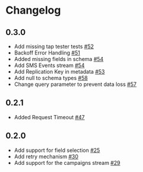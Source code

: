 # Changelog

## 0.3.0
  * Add missing tap tester tests [#52](https://github.com/singer-io/tap-klaviyo/pull/52)
  * Backoff Error Handling [#51](https://github.com/singer-io/tap-klaviyo/pull/51)
  * Added missing fields in schema [#54](https://github.com/singer-io/tap-klaviyo/pull/54)
  * Add SMS Events stream [#54](https://github.com/singer-io/tap-klaviyo/pull/55)
  * Add Replication Key in metadata [#53](https://github.com/singer-io/tap-klaviyo/pull/53)
  * Add null to schema types [#58](https://github.com/singer-io/tap-klaviyo/pull/58)
  * Change query parameter to prevent data loss [#57](https://github.com/singer-io/tap-klaviyo/pull/57)

## 0.2.1
  * Added Request Timeout [#47](https://github.com/singer-io/tap-klaviyo/pull/47)

## 0.2.0
  * Add support for field selection [#25](https://github.com/singer-io/tap-klaviyo/pull/25)
  * Add retry mechanism [#30](https://github.com/singer-io/tap-klaviyo/pull/30)
  * Add support for the campaigns stream [#29](https://github.com/singer-io/tap-klaviyo/pull/29)
